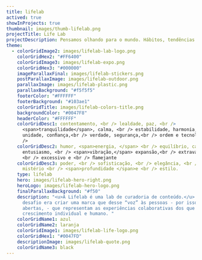 ```yaml
---
title: lifelab
actived: true
showInProjects: true
thumbnail: images/thumb-lifelab.png
projectTitle: Life Lab
projectDescription: Pensamos olhando para o mundo. Hábitos, tendências e mudanças são a base do nosso raciocínio criativo e estratégico, que parte das pessoas ao mesmo tempo em que as coloca no centro de tudo.
theme:
  - colorGridImage2: images/lifelab-lab-logo.png
    colorGridHex2: "#FF6400"
    colorGridImage3: images/lifelab-expo.png
    colorGridHex3: "#000000"
    imageParallaxFinal: images/lifelab-stickers.png
    postParallaxImage: images/lifelab-outdoor.png
    parallaxImage: images/lifelab-plastic.png
    parallaxBackground: "#f5f5f5"
    footerColor: "#FFFFFF"
    footerBackground: "#103ae1"
    colorGridTitle: images/lifelab-colors-title.png
    backgroundColor: "#0047F8"
    headerColor: "#FFFFFF"
    colorGridDesc1: contentamento, <br /> lealdade, paz, <br />
      <span>tranquilidade</span>, calma, <br /> estabilidade, harmonia,<br />
      unidade, conﬁança,<br /> verdade, segurança,<br /> ordem e tecnologia. <br
      />
    colorGridDesc2: humor, <span>energia, </span> <br /> equilíbrio, calor, <br />
      entusiasmo, <br /> <span>vibração,</span> expansão,<br /> extravagância,
      <br /> excessivo e <br /> ﬂamejante
    colorGridDesc3: poder, <br /> sofisticação, <br /> elegância, <br /> riqueza,
      mistério <br /> <span>profundidade </span>e <br /> estilo.
    type: lifelab
    hero: images/lifelab-hero-right.png
    heroLogo: images/lifelab-hero-logo.png
    finalParallaxBackground: "#f50"
    description: "<u>A Lifelab é uma lab de curadoria de conteúdo.</u> <br/> O
      desafio era criar uma marca que desse “voz” às pessoas - por isso as aspas
      abertas, - que representam as experiências colaborativas dos que buscam
      crescimento individual e humano. "
    colorGridName1: azul
    colorGridName2: laranja
    colorGridImage1: images/lifelab-life-logo.png
    colorGridHex1: "#0047FD"
    descriptionImage: images/lifelab-quote.png
    colorGridName3: black
---
```

